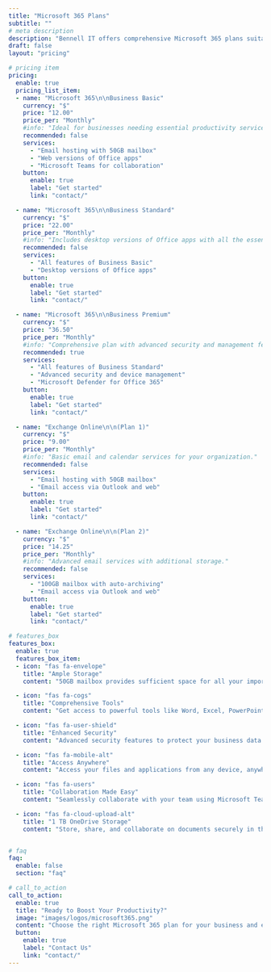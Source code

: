 ```yaml
---
title: "Microsoft 365 Plans"
subtitle: ""
# meta description
description: "Bennell IT offers comprehensive Microsoft 365 plans suitable for businesses of all sizes. Explore our pricing below."
draft: false
layout: "pricing"

# pricing item
pricing:
  enable: true
  pricing_list_item:
  - name: "Microsoft 365\n\nBusiness Basic"
    currency: "$"
    price: "12.00"
    price_per: "Monthly"
    #info: "Ideal for businesses needing essential productivity services."
    recommended: false
    services:
      - "Email hosting with 50GB mailbox"
      - "Web versions of Office apps"
      - "Microsoft Teams for collaboration"
    button:
      enable: true
      label: "Get started"
      link: "contact/"

  - name: "Microsoft 365\n\nBusiness Standard"
    currency: "$"
    price: "22.00"
    price_per: "Monthly"
    #info: "Includes desktop versions of Office apps with all the essentials."
    recommended: false
    services:
      - "All features of Business Basic"
      - "Desktop versions of Office apps"     
    button:
      enable: true
      label: "Get started"
      link: "contact/"

  - name: "Microsoft 365\n\nBusiness Premium"
    currency: "$"
    price: "36.50"
    price_per: "Monthly"
    #info: "Comprehensive plan with advanced security and management features."
    recommended: true
    services:
      - "All features of Business Standard"
      - "Advanced security and device management"
      - "Microsoft Defender for Office 365"
    button:
      enable: true
      label: "Get started"
      link: "contact/"

  - name: "Exchange Online\n\n(Plan 1)"
    currency: "$"
    price: "9.00"
    price_per: "Monthly"
    #info: "Basic email and calendar services for your organization."
    recommended: false
    services:
      - "Email hosting with 50GB mailbox"
      - "Email access via Outlook and web"
    button:
      enable: true
      label: "Get started"
      link: "contact/"

  - name: "Exchange Online\n\n(Plan 2)"
    currency: "$"
    price: "14.25"
    price_per: "Monthly"
    #info: "Advanced email services with additional storage."
    recommended: false
    services:
      - "100GB mailbox with auto-archiving"
      - "Email access via Outlook and web"
    button:
      enable: true
      label: "Get started"
      link: "contact/"

# features_box
features_box:
  enable: true
  features_box_item:
  - icon: "fas fa-envelope"
    title: "Ample Storage"
    content: "50GB mailbox provides sufficient space for all your important emails."

  - icon: "fas fa-cogs"
    title: "Comprehensive Tools"
    content: "Get access to powerful tools like Word, Excel, PowerPoint, and more."

  - icon: "fas fa-user-shield"
    title: "Enhanced Security"
    content: "Advanced security features to protect your business data."

  - icon: "fas fa-mobile-alt"
    title: "Access Anywhere"
    content: "Access your files and applications from any device, anywhere."

  - icon: "fas fa-users"
    title: "Collaboration Made Easy"
    content: "Seamlessly collaborate with your team using Microsoft Teams."

  - icon: "fas fa-cloud-upload-alt"
    title: "1 TB OneDrive Storage"
    content: "Store, share, and collaborate on documents securely in the cloud. Microsoft 365 Business plans only."


# faq
faq:
  enable: false
  section: "faq"

# call_to_action
call_to_action:
  enable: true
  title: "Ready to Boost Your Productivity?"
  image: "images/logos/microsoft365.png"
  content: "Choose the right Microsoft 365 plan for your business and enjoy enhanced productivity, collaboration, and security. Contact us today to get started!"
  button:
    enable: true
    label: "Contact Us"
    link: "contact/"
---
```


